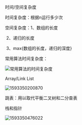 时间/空间复杂度

时间复杂度：根据n运行多少次

空间复杂度：1、数组的长度

​                       2、递归的长度

​                       3、max{数组的长度，递归的深度}

常用算法时间复杂度：

![常用算法的时间复杂度](C:\Users\王明月\AppData\Roaming\Typora\typora-user-images\1593349831148.png)



Array/Link List

![1593350200870](C:\Users\王明月\AppData\Roaming\Typora\typora-user-images\1593350200870.png)

跳表：用以取代平衡二叉树和二分查表



栈和指针

![1593350476022](C:\Users\王明月\AppData\Roaming\Typora\typora-user-images\1593350476022.png)



